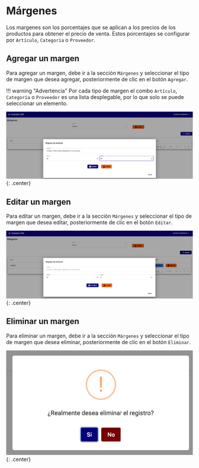 # Márgenes

Los margenes son los porcentajes que se aplican a los precios de los productos para obtener el precio de venta. Estos porcentajes se configurar por `Artículo`, `Categoría` o `Proveedor`.

## Agregar un margen

Para agregar un margen, debe ir a la sección `Márgenes` y seleccionar el tipo de margen que desea agregar, posteriormente de clic en el botón `Agregar`.

!!! warning "Advertencia"
    Por cada tipo de margen el combo `Artículo`, `Categoría` o `Proveedor` es una lista desplegable, por lo que solo se puede seleccionar un elemento.

![Agregar margen](./../assets/images/agregar_margen.png){: .center}

## Editar un margen

Para editar un margen, debe ir a la sección `Márgenes` y seleccionar el tipo de margen que desea editar, posteriormente de clic en el botón `Editar`.

![Editar margen](./../assets/images/editar_margen.png){: .center}

## Eliminar un margen

Para eliminar un margen, debe ir a la sección `Márgenes` y seleccionar el tipo de margen que desea eliminar, posteriormente de clic en el botón `Eliminar`.

![Eliminar margen](./../assets/images/eliminar_margen.png){: .center}
